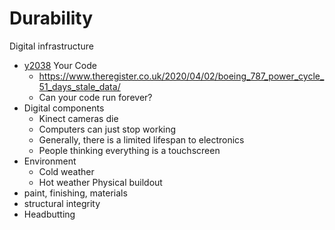# Durability

Digital infrastructure
* [y2038](https://twitter.com/jxxf/status/1219009308438024200)
Your Code
  * https://www.theregister.co.uk/2020/04/02/boeing_787_power_cycle_51_days_stale_data/
  * Can your code run forever?
* Digital components
  * Kinect cameras die
  * Computers can just stop working
  * Generally, there is a limited lifespan to electronics
  * People thinking everything is a touchscreen
* Environment
  * Cold weather
  * Hot weather
Physical buildout
* paint, finishing, materials
* structural integrity
* Headbutting
